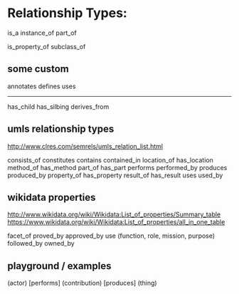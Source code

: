 Relationship Types:
===================

is_a
instance_of
part_of

is_property_of
subclass_of



some custom
-----------
annotates
defines
uses


-----------

has_child
has_silbing
derives_from



umls relationship types
------------------------
http://www.clres.com/semrels/umls_relation_list.html


consists_of       constitutes
contains          contained_in
location_of       has_location
method_of         has_method
part_of           has_part
performs          performed_by
produces          produced_by
property_of       has_property
result_of         has_result
uses              used_by



wikidata properties
-------------------
http://www.wikidata.org/wiki/Wikidata:List_of_properties/Summary_table
https://www.wikidata.org/wiki/Wikidata:List_of_properties/all_in_one_table

facet_of
proved_by
approved_by
use (function, role, mission, purpose)
followed_by
owned_by



playground / examples
----------------------

<!-- (actor) [contributed]   (contribution)  [contributed_to]   (thing) -->

(actor) [performs]      (contribution)  [produces]      (thing)
<!-- (actor) [performs]      (statement)     [constitutes]   (thing) -->
